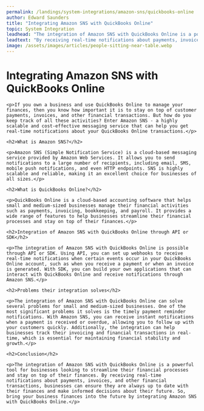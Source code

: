 ```yaml
---
permalink: /landings/system-integrations/amazon-sns/quickbooks-online
author: Edward Saunders
title: "Integrating Amazon SNS with QuickBooks Online"
topic: System Integration
leadhead: "The integration of Amazon SNS with QuickBooks Online is a powerful tool for businesses looking to streamline their financial processes and stay on top of their finances"
leadtext: "By receiving real-time notifications about payments, invoices, and other financial transactions, businesses can ensure they are always up to date with their finances and make informed decisions about their future. So, bring your business finances into the future by integrating Amazon SNS with QuickBooks Online."
image: /assets/images/articles/people-sitting-near-table.webp
---
```

<div class="arttext">
	<h1>Integrating Amazon SNS with QuickBooks Online</h1>

	<p>If you own a business and use QuickBooks Online to manage your finances, then you know how important it is to stay on top of customer payments, invoices, and other financial transactions. But how do you keep track of all these activities? Enter Amazon SNS - a highly scalable and cost-effective messaging service that can help you get real-time notifications about your QuickBooks Online transactions.</p>

	<h2>What is Amazon SNS?</h2>

	<p>Amazon SNS (Simple Notification Service) is a cloud-based messaging service provided by Amazon Web Services. It allows you to send notifications to a large number of recipients, including email, SMS, mobile push notifications, and even HTTP endpoints. SNS is highly scalable and reliable, making it an excellent choice for businesses of all sizes.</p>

	<h2>What is QuickBooks Online?</h2>

	<p>QuickBooks Online is a cloud-based accounting software that helps small and medium-sized businesses manage their financial activities such as payments, invoicing, bookkeeping, and payroll. It provides a wide range of features to help businesses streamline their financial processes and stay on top of their finances.</p>

	<h2>Integration of Amazon SNS with QuickBooks Online through API or SDK</h2>

	<p>The integration of Amazon SNS with QuickBooks Online is possible through API or SDK. Using API, you can set up webhooks to receive real-time notifications when certain events occur in your QuickBooks Online account, such as when you receive a payment or when an invoice is generated. With SDK, you can build your own applications that can interact with QuickBooks Online and receive notifications through Amazon SNS.</p>

	<h2>Problems their integration solves</h2>

	<p>The integration of Amazon SNS with QuickBooks Online can solve several problems for small and medium-sized businesses. One of the most significant problems it solves is the timely payment reminder notifications. With Amazon SNS, you can receive instant notifications when a payment is received or overdue, allowing you to follow up with your customers quickly. Additionally, the integration can help businesses track their invoicing and financial transactions in real-time, which is essential for maintaining financial stability and growth.</p>

	<h2>Conclusion</h2>

	<p>The integration of Amazon SNS with QuickBooks Online is a powerful tool for businesses looking to streamline their financial processes and stay on top of their finances. By receiving real-time notifications about payments, invoices, and other financial transactions, businesses can ensure they are always up to date with their finances and make informed decisions about their future. So, bring your business finances into the future by integrating Amazon SNS with QuickBooks Online.</p>

</div>